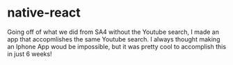 # native-react

Going off of what we did from SA4 without the Youtube search, I made an app that accopmlishes the same Youtube search. I always thought making an Iphone App woud be impossible, but it was pretty cool to accomplish this in just 6 weeks!

